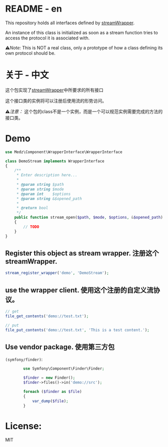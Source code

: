 # README - en
This repository holds all interfaces defined by [streamWrapper](http://www.php.net/manual/en/class.streamwrapper.php).

An instance of this class is initialized as soon as a stream function tries to access the protocol it is associated with.

⚠️*Note:*
This is NOT a real class, only a prototype of how a class defining its own protocol should be.

# 关于 - 中文
这个包实现了[streamWrapper](http://php.net/manual/zh/class.streamwrapper.php)中所要求的所有接口

这个接口类的实例将可以注册后使用流的形势访问。

⚠️*️注意：*
这个包的class不是一个实例，而是一个可以规范实例需要完成的方法的接口类。

# Demo
```php
use Medz\Component\WrapperInterface\WrapperInterface

class DemoStream implements WrapperInterface
{
    /**
     * Enter description here...
     *
     * @param string $path
     * @param string $mode
     * @param int    $options
     * @param string &$opened_path
     *
     * @return bool
     */
    public function stream_open($path, $mode, $options, &$opened_path)
    {
        // TODO
    }
}

```
## Register this object as stream wrapper. 注册这个streamWrapper.
```php
stream_register_wrapper('demo', 'DemoStream');
```

## use the wrapper client. 使用这个注册的自定义流协议。
```php
// get
file_get_contents('demo://test.txt');

// put
file_put_contents('demo://test.txt', 'This is a test content.');
```

## Use vendor package. 使用第三方包

`(symfony/finder)`:
```php
        use Symfony\Component\Finder\Finder;

        $finder = new Finder();
        $finder->files()->in('demo://src');

        foreach ($finder as $file)
        {
            var_dump($file);
        }
```

# License:
MIT
